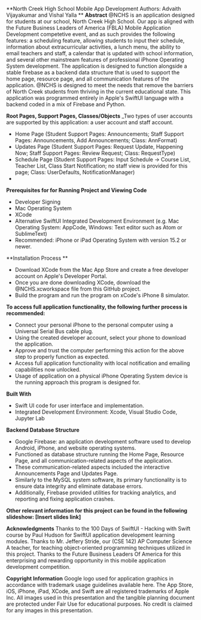 **North Creek High School Mobile App Development
Authors: Advaith Vijayakumar and Vishal Yalla
**
**Abstract**
@NCHS is an application designed for students at our school, North Creek High School. Our app is aligned with the Future Business Leaders of America (FBLA) Mobile Application Development competetive event, and as such provides the following features: a scheduling feature, allowing students to input their schedule, information about extracurricular activities, a lunch menu, the ability to email teachers and staff, a calendar that is updated with school information, and several other mainstream features of professional iPhone Operating System development. The application is designed to function alongside a stable firebase as a backend data structure that is used to support the home page, resource page, and all communication features of the application. @NCHS is designed to meet the needs that remove the barriers of North Creek students from thriving in the current educational state. This application was programmed entirely in Apple's SwiftUI language with a backend coded in a mix of Firebase and Python.

**Root Pages, Support Pages, Classes/Objects**
_Two types of user accounts are supported by this application: a user account and staff account.
- Home Page (Student Support Pages: Announcements; Staff Support Pages: Announcements, Add Announcements; Class: AnnFormat)
- Updates Page (Student Support Pages: Request Update, Happening Now; Staff Support Pages: Review Request; Class: RequestType)
- Schedule Page (Student Support Pages: Input Schedule -> Course List, Teacher List, Class Start Notification; no staff view is provided for this page;
                 Class: UserDefaults, NotificationManager) 
- 

**Prerequisites for for Running Project and Viewing Code**
- Developer Signing
- Mac Operating System
- XCode
- Alternative SwiftUI Integrated Development Environment (e.g. Mac Operating System: AppCode, Windows: Text editor such as Atom or SublimeText)
- Recommended: iPhone or iPad Operating System with version 15.2 or newer.

**Installation Process **
- Download XCode from the Mac App Store and create a free developer account on Apple's Developer Portal.
- Once you are done downloading XCode, download the @NCHS.xcworkspace file from this GitHub project.
- Build the program and run the program on xCode's iPhone 8 simulator.

**To access full application functionality, the following further process is recommended:**
- Connect your personal iPhone to the personal computer using a Universal Serial Bus cable plug.
- Using the created developer account, select your phone to download the application.
- Approve and trust the computer performing this action for the above step to properly function as expected.
- Access full application functionality with local notification and emailing capabilities now unlocked.
- Usage of application on a physical iPhone Operating System device is the running approach this program is designed for.

**Built With**
- Swift UI code for user interface and implementation.
- Integrated Development Environment: Xcode, Visual Studio Code, Jupyter Lab

**Backend Database Structure**
- Google Firebase: an application development software used to develop Android, iPhone, and website operating systems.
- Functioned as database structure running the Home Page, Resource Page, and all communication-related aspects of the application.
- These communication-related aspects included the interactive Announcements Page and Updates Page.
- Similarly to the MySQL system software, its primary functionality is to ensure data integrity and eliminate database errors.
- Additionally, Firebase provided utilities for tracking analytics, and reporting and fixing application crashes.

**Other relevant information for this project can be found in the following slideshow: [Insert slides link]**

**Acknowledgments**
Thanks to the 100 Days of SwiftUI - Hacking with Swift course by Paul Hudson for SwiftUI application development learning modules.
Thanks to Mr. Jeffery Stride, our (CSE 142) AP Computer Science A teacher, for teaching object-oriented programming techniques utilized in this project.
Thanks to the Future Business Leaders Of America for this enterprising and rewarding opportunity in this mobile application development competition.

**Copyright Information**
Google logo used for application graphics in accordance with trademark usage guidelines available here.
The App Store, iOS, iPhone, iPad, XCode, and Swift are all registered trademarks of Apple Inc.
All images used in this presentation and the tangible planning document are protected under Fair Use for educational purposes.
No credit is claimed for any images in this presentation.
